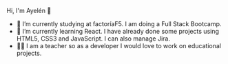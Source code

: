 Hi, I'm Ayelén 👋
- 🔭 I’m currently studying at factoríaF5. I am doing a Full Stack Bootcamp.
- 🌱 I’m currently learning React. I have already done some projects using HTML5, CSS3 and JavaScript. I can also manage Jira.
- 👩‍🏫 I am a teacher so as a developer I would love to work on educational projects.

